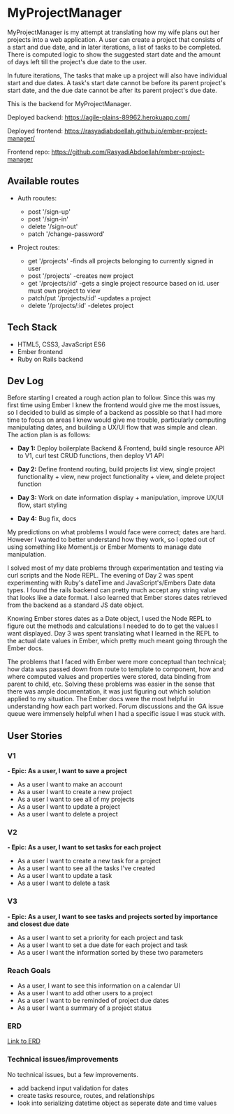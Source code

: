 
# MyProjectManager
MyProjectManager is my attempt at translating how my wife plans out her projects into a web application. A user can create a project that consists of a start and due date, and in later iterations, a list of tasks to be completed. There is computed logic to show the suggested start date and the amount of days left till the project's due date to the user. 

In future iterations, The tasks that make up a project will also have individual start and due dates. A task's start date cannot be before its parent project's start date, and the due date cannot be after its parent project's due date.

This is the backend for MyProjectManager.

Deployed backend: https://agile-plains-89962.herokuapp.com/

Deployed frontend: https://rasyadiabdoellah.github.io/ember-project-manager/

Frontend repo: https://github.com/RasyadiAbdoellah/ember-project-manager

## Available routes

- Auth rooutes: 
  - post '/sign-up'
  - post '/sign-in'
  - delete '/sign-out'
  - patch '/change-password' 
  
- Project routes:
  - get '/projects' -finds all projects belonging to currently signed in user
  - post '/projects' -creates new project
  - get '/projects/:id' -gets a single project resource based on id. user must own project to view
  - patch/put '/projects/:id' -updates a project
  - delete '/projects/:id' -deletes project
  
## Tech Stack
- HTML5, CSS3, JavaScript ES6
- Ember frontend
- Ruby on Rails backend

## Dev Log

Before starting I created a rough action plan to follow. Since this was my first time using Ember I knew the frontend would give me the most issues, so I decided to build as simple of a backend as possible so that I had more time to focus on areas I knew would give me trouble, particularly computing manipulating dates, and building a UX/UI flow that was simple and clean. The action plan is as follows:

- **Day 1:** Deploy boilerplate Backend & Frontend, build single resource API to V1, curl test CRUD functions, then deploy V1 API
  
- **Day 2:** Define frontend routing, build projects list view, single project functionality + view, new project functionality + view, and delete project function
 
- **Day 3:** Work on date information display + manipulation, improve UX/UI flow, start styling
  
- **Day 4:** Bug fix, docs

My predictions on what problems I would face were correct; dates are hard. However I wanted to better understand how they work, so I opted out of using something like Moment.js or Ember Moments to manage date manipulation. 

I solved most of my date problems through experimentation and testing via curl scripts and the Node REPL. The evening of Day 2 was spent experimenting with Ruby's dateTime and JavaScript's/Embers Date data types. I found the rails backend can pretty much accept any string value that looks like a date format. I also learned that Ember stores dates retrieved from the backend as a standard JS date object.

Knowing Ember stores dates as a Date object, I used the Node REPL to figure out the methods and calculations I needed to do to get the values I want displayed. Day 3 was spent translating what I learned in the REPL to the actual date values in Ember, which pretty much meant going through the Ember docs.

The problems that I faced with Ember were more conceptual than technical; how data was passed down from route to template to component, how and where computed values and properties were stored, data binding from parent to child, etc. Solving these problems was easier in the sense that there was ample documentation, it was just figuring out which solution applied to my situation. The Ember docs were the most helpful in understanding how each part worked. Forum discussions and the GA issue queue were immensely helpful when I had a specific issue I was stuck with.

## User Stories
### V1
**- Epic: As a user, I want to save a project**
- As a user I want to make an account
- As a user I want to create a new project
- As a user I want to see all of my projects
- As a user I want to update a project
- As a user I want to delete a project

### V2
**- Epic: As a user, I want to set tasks for each project**
- As a user I want to create a new task for a project
- As a user I want to see all the tasks I've created
- As a user I want to update a task
- As a user I want to delete a task

### V3
**- Epic: As a user, I want to see tasks and projects sorted by importance and closest due date**
- As a user I want to set a priority for each project and task
- As a user I want to set a due date for each project and task
- As a user I want the information sorted by these two parameters

### Reach Goals
- As a user, I want to see this information on a calendar UI
- As a user I want to add other users to a project
- As a user I want to be reminded of project due dates
- As a user I want a summary of a project status


### ERD

[Link to ERD](https://www.lucidchart.com/invitations/accept/a00cd495-fe73-4f47-86d6-7921a5ae1631)

### Technical issues/improvements

No technical issues, but a few improvements.
- add backend input validation for dates
- create tasks resource, routes, and relationships
- look into serializing datetime object as seperate date and time values

